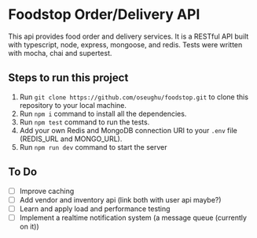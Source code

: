 # Foodstop Order/Delivery API

This api provides food order and delivery services. It is a RESTful API built with typescript, node, express, mongoose, and redis. Tests were written with mocha, chai and supertest.

## Steps to run this project

1. Run `git clone https://github.com/oseughu/foodstop.git` to clone this repository to your local machine.
2. Run `npm i` command to install all the dependencies.
3. Run `npm test` command to run the tests.
4. Add your own Redis and MongoDB connection URI to your `.env` file (REDIS_URL and MONGO_URL).
5. Run `npm run dev` command to start the server

## To Do

- [ ] Improve caching
- [ ] Add vendor and inventory api (link both with user api maybe?)
- [ ] Learn and apply load and performance testing
- [ ] Implement a realtime notification system (a message queue (currently on it))
